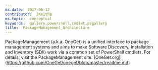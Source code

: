 ```yaml
---
ms.date:  2017-06-12
contributor:  JKeithB
ms.topic:  conceptual
keywords:  gallery,powershell,cmdlet,psgallery
title:  PackageManagement_Architecture
---
```


PackageManagement (a.k.a. OneGet) is a unified interface to package management systems and aims to make Software Discovery, Installation and Inventory (SDII) work via a common set of PowerShell cmdlets. For details, visit the PackageManagement site: [OneGet.org] (https://github.com/OneGet/oneget/blob/master/readme.md)

